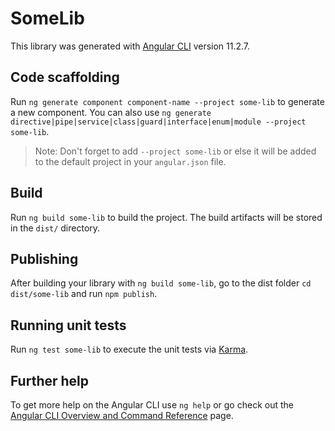 # SomeLib

This library was generated with [Angular CLI](https://github.com/angular/angular-cli) version 11.2.7.

## Code scaffolding

Run `ng generate component component-name --project some-lib` to generate a new component. You can also use `ng generate directive|pipe|service|class|guard|interface|enum|module --project some-lib`.
> Note: Don't forget to add `--project some-lib` or else it will be added to the default project in your `angular.json` file. 

## Build

Run `ng build some-lib` to build the project. The build artifacts will be stored in the `dist/` directory.

## Publishing

After building your library with `ng build some-lib`, go to the dist folder `cd dist/some-lib` and run `npm publish`.

## Running unit tests

Run `ng test some-lib` to execute the unit tests via [Karma](https://karma-runner.github.io).

## Further help

To get more help on the Angular CLI use `ng help` or go check out the [Angular CLI Overview and Command Reference](https://angular.io/cli) page.
